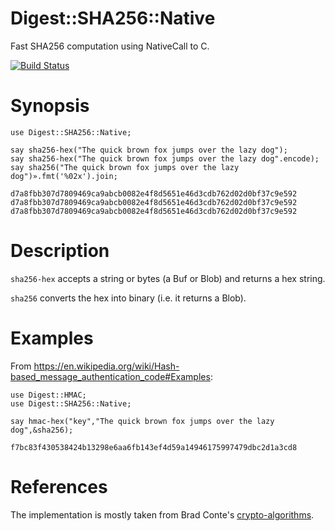 
Digest::SHA256::Native
=======
Fast SHA256 computation using NativeCall to C.

[![Build Status](https://travis-ci.org/bduggan/p6-digest-sha256-native.svg?branch=master)](https://travis-ci.org/bduggan/p6-digest-sha256-native)

Synopsis
========
```
use Digest::SHA256::Native;

say sha256-hex("The quick brown fox jumps over the lazy dog");
say sha256-hex("The quick brown fox jumps over the lazy dog".encode);
say sha256("The quick brown fox jumps over the lazy dog")».fmt('%02x').join;
```

```
d7a8fbb307d7809469ca9abcb0082e4f8d5651e46d3cdb762d02d0bf37c9e592
d7a8fbb307d7809469ca9abcb0082e4f8d5651e46d3cdb762d02d0bf37c9e592
d7a8fbb307d7809469ca9abcb0082e4f8d5651e46d3cdb762d02d0bf37c9e592
```

Description
===========

`sha256-hex` accepts a string or bytes (a Buf or Blob) and returns a hex string.

`sha256` converts the hex into binary (i.e. it returns a Blob).

Examples
========
From <https://en.wikipedia.org/wiki/Hash-based_message_authentication_code#Examples>:
```
use Digest::HMAC;
use Digest::SHA256::Native;

say hmac-hex("key","The quick brown fox jumps over the lazy dog",&sha256);

```

`f7bc83f430538424b13298e6aa6fb143ef4d59a14946175997479dbc2d1a3cd8`

References
======
The implementation is mostly taken from Brad Conte's [crypto-algorithms](https://github.com/B-Con/crypto-algorithms).

